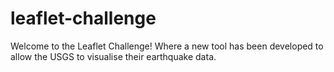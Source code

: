 # leaflet-challenge

Welcome to the Leaflet Challenge! Where a new tool has been developed to allow the USGS to visualise their earthquake data. 

